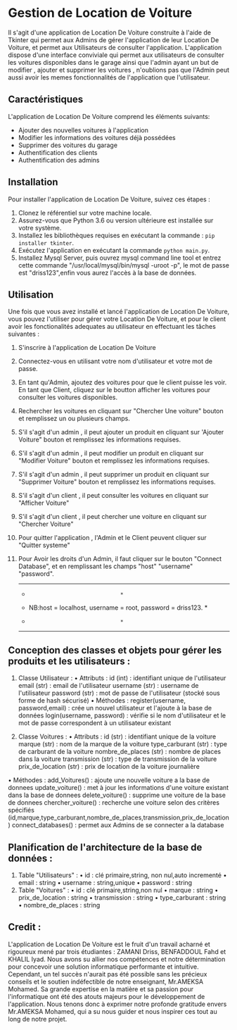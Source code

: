 # Gestion de Location de Voiture

Il s'agit d'une application de Location De Voiture construite à l'aide de Tkinter qui permet aux Admins de
gérer l'application de leur Location De Voiture, et permet aux Utilisateurs de consulter l'application. L'application dispose d'une interface conviviale qui permet aux utilisateurs de consulter les voitures disponibles dans le garage ainsi que l'admin
ayant un but de modifier , ajouter et supprimer les voitures , n'oublions pas que l'Admin peut aussi avoir les memes fonctionnalités de
l'application que l'utilisateur.

## Caractéristiques 

L'application de Location De Voiture comprend les éléments suivants:

- Ajouter des nouvelles voitures à l'application
- Modifier les informations des voitures déjà possédées
- Supprimer des voitures du garage
- Authentification des clients
- Authentification des admins

## Installation

Pour installer l'application de Location De Voiture, suivez ces
étapes :

1. Clonez le référentiel sur votre machine locale.
2. Assurez-vous que Python 3.6 ou version ultérieure est installée sur votre système.
3. Installez les bibliothèques requises en exécutant la commande :
    `pip installer tkinter`.
4. Exécutez l'application en exécutant la commande `python main.py`.
5. Installez Mysql Server, puis ouvrez mysql command line tool et entrez cette commande "/usr/local/mysql/bin/mysql -uroot -p", le mot de passe est "driss123",enfin vous aurez l'accès à la base de données.

## Utilisation 

Une fois que vous avez installé et lancé l'application de Location De Voiture,
vous pouvez l'utiliser pour gérer votre Location De Voiture, et pour le client
avoir les fonctionalités adequates au utilisateur en effectuant les tâches suivantes :

1. S'inscrire à l'application de Location De Voiture
2. Connectez-vous en utilisant votre nom d'utilisateur et votre mot de passe.
3. En tant qu'Admin, ajoutez des voitures pour que le client puisse les voir.
   En tant que Client, cliquez sur le boutton afficher les voitures 
   pour consulter les voitures disponibles.
4. Rechercher les voitures en cliquant sur "Chercher Une voiture"
    bouton et remplissez un ou plusieurs champs. 
5. S'il s'agit d'un admin , il peut ajouter un produit en cliquant sur 'Ajouter Voiture"
    bouton et remplissez les informations requises.
6. S'il s'agit d'un admin , il peut modifier un produit en cliquant sur "Modifier Voiture"
    bouton et remplissez les informations requises.
7. S'il s'agit d'un admin , il peut supprimer un produit en cliquant sur "Supprimer Voiture"
    bouton et remplissez les informations requises.
8. S'il s'agit d'un client , il peut consulter les voitures en cliquant sur "Afficher Voiture"
9. S'il s'agit d'un client , il peut chercher une voiture en cliquant sur "Chercher Voiture"
10. Pour quitter l'application , l'Admin et le Client peuvent cliquer sur "Quitter systeme"
11. Pour Avoir les droits d'un Admin, il faut cliquer sur le bouton "Connect Database", et en remplissant les champs "host" "username" "password".

      ****************************************************************
      *								     *
      *	NB:host = localhost, username = root, password = driss123.   *
      *		 						     *
      *	**************************************************************


## Conception des classes et objets pour gérer les produits et les utilisateurs :


1.	Classe Utilisateur :
•	Attributs :
	id (int) : identifiant unique de l'utilisateur
	email (str) : email de l'utilisateur
	username (str) : username de l'utilisateur
	password (str) : mot de passe de l'utilisateur (stocké sous forme de hash sécurisé)
•	Méthodes :
 	register(username, password,email) : crée un nouvel utilisateur et l'ajoute à la base de données
	login(username, password) : vérifie si le nom d'utilisateur et le mot de passe correspondent à un utilisateur existant

2.	Classe Voitures :
•	Attributs :
	id (str) : identifiant unique de la voiture
	marque (str) : nom de la marque de la voiture
	type_carburant (str) : type de carburant de la voiture
	nombre_de_places (str) : nombre de places dans la voiture
	transmission (str) : type de transmission de la voiture
	prix_de_location (str) : prix de location de la voiture journalière

•	Méthodes :
	add_Voitures() : ajoute une nouvelle voiture a la base de donnees
	update_voiture() : met à jour les informations d'une voiture existant dans la base de donnees
	delete_voiture() : supprime une voiture de la base de donnees
	chercher_voiture() : recherche une voiture selon des critères spécifiés (id,marque,type_carburant,nombre_de_places,transmission,prix_de_location)
	connect_databases() : permet aux Admins de se connecter a la database

## Planification de l'architecture de la base de données :
1.	Table "Utilisateurs" :
•	id : clé primaire,string, non nul,auto incrementé
•	email : string
•	username : string,unique
•	password : string
2.	Table "Voitures" :
•	id : clé primaire,string,non nul
•	marque : string
•	prix_de_location : string
•	transmission : string
•	type_carburant : string
•	nombre_de_places : string

## Credit :

L'application de Location De Voiture est le fruit d'un travail acharné et rigoureux mené par trois étudiantes : ZAMANI Driss, BENFADDOUL Fahd et KHALIL Iyad. Nous avons su allier nos compétences et notre détermination pour concevoir une solution informatique performante et intuitive.
Cependant, un tel succès n'aurait pas été possible sans les précieux conseils et le soutien indéfectible de notre enseignant, Mr.AMEKSA Mohamed. Sa grande expertise en la matière et sa passion pour l'informatique ont été des atouts majeurs pour le développement de l'application. Nous tenons donc à exprimer notre profonde gratitude envers Mr.AMEKSA Mohamed, qui a su nous guider et nous inspirer ces  tout au long de notre projet.

